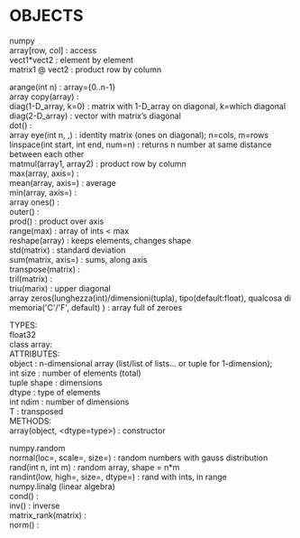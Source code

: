 # OBJECTS  
  

numpy  
array[row, col] : access  
vect1*vect2 : element by element  
matrix1 @ vect2 : product row by column  
  
arange(int n) : array={0..n-1}  
array copy(array) :  
diag(1-D_array, k=0) : matrix with 1-D_array on diagonal, k=which diagonal  
	diag(2-D_array) : vector with matrix’s diagonal  
dot() :   
array eye(int n, <int m>,) : identity matrix (ones on diagonal); n=cols, m=rows  
linspace(int start, int end, num=n) : returns n number at same distance between each other  
matmul(array1, array2) : product row by column  
max(array, axis=) :  
mean(array, axis=) : average  
min(array, axis=) :  
array ones() :   
outer() :   
prod() : product over axis  
range(max) : array of ints < max  
reshape(array) : keeps elements, changes shape  
std(matrix) : standard deviation  
sum(matrix, axis=) : sums, along axis  
transpose(matrix) :  
tril(matrix) :   
triu(marix) : upper diagonal  
array zeros(lunghezza(int)/dimensioni(tupla), tipo(default:float), qualcosa di memoria('C'/'F', default) ) : array full of zeroes  

TYPES:  
float32  
class array:  
ATTRIBUTES:  
object : n-dimensional array (list/list of lists… or tuple for 1-dimension);  
int size : number of elements (total)  
tuple shape : dimensions  
dtype : type of elements  
int ndim : number of dimensions  
T : transposed  
METHODS:  
array(object, <dtype=type>) : constructor  
  
numpy.random  
normal(loc=, scale=, size=) : random numbers with gauss distribution  
rand(int n, int m) : random array, shape = n*m  
randint(low, high=, size=, dtype=) : rand with ints, in range  
numpy.linalg (linear algebra)  
cond() :  
inv() : inverse  
matrix_rank(matrix) :   
norm() :  